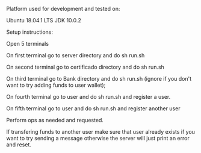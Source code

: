 Platform used for development and tested on:

Ubuntu 18.04.1 LTS
JDK 10.0.2

Setup instructions:

Open 5 terminals

On first terminal go to server directory and do sh run.sh

On second terminal go to certificado directory and do sh run.sh

On third terminal go to Bank directory and do sh run.sh (ignore if you don't want to try adding funds to user wallet);

On fourth terminal go to user and do sh run.sh and register a user.

On fifth terminal go to user and do sh run.sh and register another user

Perform ops as needed and requested.

If transfering funds to another user make sure that user already exists if you want to try sending a message
otherwise the server will just print an error and reset.
